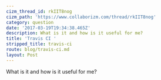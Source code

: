 ```yaml
---
cizm_thread_id: rkIIT8nog
cizm_path: 'https://www.collaborizm.com/thread/rkIIT8nog'
category: question
date: '2017-03-19T19:34:38.465Z'
description: What is it and how is it useful for me?
title: 'Travis CI '
stripped_title: travis-ci
route: blog/travis-ci.md
layout: Post
---
```

What is it and how is it useful for me?
